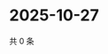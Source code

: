 # 2025-10-27

共 0 条

<!-- BEGIN ZHIHUVIDEO -->
<!-- 最后更新时间 Mon Oct 27 2025 11:47:06 GMT+0800 (China Standard Time) -->

<!-- END ZHIHUVIDEO -->
